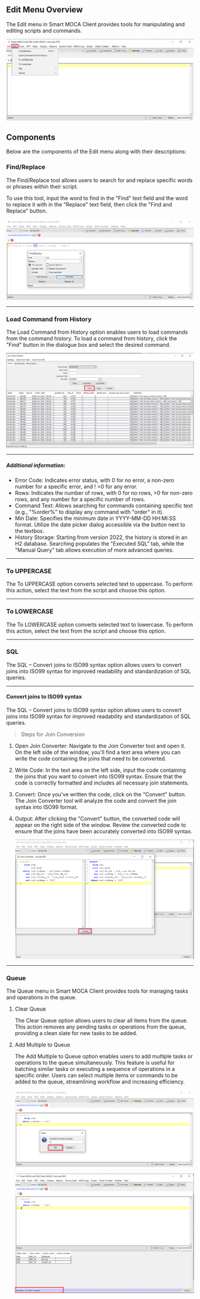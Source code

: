 ## Edit Menu Overview

The Edit menu in Smart MOCA Client provides tools for manipulating and editing scripts and commands. 

![edit1](../.attachments/edit-menu/edit1.png)

## Components

Below are the components of the Edit menu along with their descriptions:

### Find/Replace

The Find/Replace tool allows users to search for and replace specific words or phrases within their script. 

To use this tool, input the word to find in the "Find" text field and the word to replace it with in the "Replace" text field, then click the "Find and Replace" button.

![edit2](../.attachments/edit-menu/edit2.png)

---

### Load Command from History

The Load Command from History option enables users to load commands from the command history. To load a command from history, click the "Find" button in the dialogue box and select the desired command. 

![edit3](../.attachments/edit-menu/edit3.png)

---

##### Additional information:

- Error Code: Indicates error status, with 0 for no error, a non-zero number for a specific error, and ! =0 for any error.
- Rows: Indicates the number of rows, with 0 for no rows, >0 for non-zero rows, and any number for a specific number of rows.
- Command Text: Allows searching for commands containing specific text (e.g., "%order%" to display any command with "order" in it).
- Min Date: Specifies the minimum date in YYYY-MM-DD HH:MI:SS format. Utilize the date picker dialog accessible via the button next to the textbox.
- History Storage: Starting from version 2022, the history is stored in an H2 database. Searching populates the "Executed SQL" tab, while the "Manual Query" tab allows execution of more advanced queries.

---

### To UPPERCASE

The To UPPERCASE option converts selected text to uppercase. To perform this action, select the text from the script and choose this option.

---

### To LOWERCASE 

The To LOWERCASE option converts selected text to lowercase. To perform this action, select the text from the script and choose this option.

---

### SQL

The SQL – Convert joins to ISO99 syntax option allows users to convert joins into ISO99 syntax for improved readability and standardization of SQL queries.

---

####  Convert joins to ISO99 syntax
    
The SQL – Convert joins to ISO99 syntax option allows users to convert joins into ISO99 syntax for improved readability and standardization of SQL queries.

> Steps for Join Conversion

1. Open Join Converter: Navigate to the Join Converter tool and open it. On the left side of the window, you'll find a text area where you can write the code containing the joins that need to be converted.

2. Write Code: In the text area on the left side, input the code containing the joins that you want to convert into ISO99 syntax. Ensure that the code is correctly formatted and includes all necessary join statements.

3. Convert: Once you've written the code, click on the "Convert" button. The Join Converter tool will analyze the code and convert the join syntax into ISO99 format.

4. Output: After clicking the "Convert" button, the converted code will appear on the right side of the window. Review the converted code to ensure that the joins have been accurately converted into ISO99 syntax.

    ![edit4](../.attachments/edit-menu/edit4.png)

---

### Queue

The Queue menu in Smart MOCA Client provides tools for managing tasks and operations in the queue. 

1. Clear Queue
    
    The Clear Queue option allows users to clear all items from the queue. This action removes any pending tasks or operations from the queue, providing a clean slate for new tasks to be added.

2. Add Multiple to Queue
    
    The Add Multiple to Queue option enables users to add multiple tasks or operations to the queue simultaneously. This feature is useful for batching similar tasks or executing a sequence of operations in a specific order. Users can select multiple items or commands to be added to the queue, streamlining workflow and increasing efficiency.

    ![edit5](../.attachments/edit-menu/edit5.png)

    ![edit6](../.attachments/edit-menu/edit6.png)



